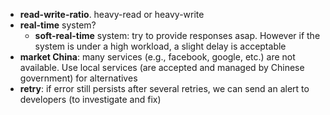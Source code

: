 - **read-write-ratio**. heavy-read or heavy-write
- **real-time** system?
  - **soft-real-time** system: try to provide responses asap. However if the system is under a high workload, a slight delay is acceptable
- **market China**: many services (e.g., facebook, google, etc.) are not available. Use local services (are accepted and managed by Chinese government) for alternatives
- **retry**: if error still persists after several retries, we can send an alert to developers (to investigate and fix)
